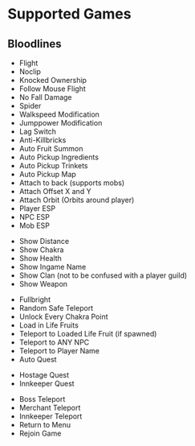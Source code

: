 # Supported Games

## Bloodlines
- Flight
- Noclip
- Knocked Ownership
- Follow Mouse Flight
- No Fall Damage
- Spider
- Walkspeed Modification
- Jumppower Modification
- Lag Switch
- Anti-Killbricks
- Auto Fruit Summon
- Auto Pickup Ingredients
- Auto Pickup Trinkets
- Auto Pickup Map
- Attach to back (supports mobs)
- Attach Offset X and Y
- Attach Orbit (Orbits around player)
- Player ESP
- NPC ESP
- Mob ESP
 * Show Distance
 * Show Chakra
 * Show Health
 * Show Ingame Name
 * Show Clan (not to be confused with a player guild)
 * Show Weapon
- Fullbright
- Random Safe Teleport
- Unlock Every Chakra Point
- Load in Life Fruits
- Teleport to Loaded Life Fruit (if spawned)
- Teleport to ANY NPC
- Teleport to Player Name
- Auto Quest
 * Hostage Quest
 * Innkeeper Quest
- Boss Teleport
- Merchant Teleport
- Innkeeper Teleport
- Return to Menu
- Rejoin Game
